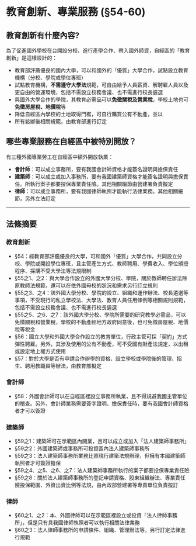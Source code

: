 # 教育創新、專業服務 (§54-60)

## 教育創新有什麼內容?

為了促進國外學校在台開設分校、進行產學合作、帶入國外師資，自經區的「教育創新」是這樣設計的：

* 教育部評薦優良的國內大學，可以和國外的「優質」大學合作，試點設立教育機構（分校、學院或學位專班）
* 試點教育機構，**不需遵守大學法**規範，可自由給予人員薪資、解聘雇人員以及更自由的營運環境，包括不需設立校務會議、也不需進行校長遴選
* 與國外大學合作的學院，其教育必需品可以**免徵關稅及營業稅**，學校土地也可**免徵房屋稅、地價稅**等
* 降低自經區內學校的土地取得門檻，可自行購買公有不動產，並以
* 所有鬆綁後相關規範，由教育部進行訂定

## 哪些專業服務在自經區中被特別開放？

有三種外國專業勞工在自經區中額外開放執業：

* **會計師**：可以成立事務所，要有我國會計師資格才能簽名證明與擔保責任
* **建築師**：可以成立或加入事務所，要有我國建築師資格才能簽名證明與擔保責任。所執行案子都要投保專業責任險。其他相關細節由營建署負責擬定
* **律師**：可以成立事務所，要有我國律師執照才能執行法律業務。其他相關細節，另外立法訂定

---

## 法條摘要

### 教育創新

* §54：經教育部評鑑優良的大學，可和國外「優質」大學合作，共同設立分校、學院或開設學位專班，且主管產生方式、教師聘用、學費收入、學位頒授程序、採購不受大學法等法規限制
* §55之1、之2：與大學合作設立的外國大學分校、學院，關於教師聘任辦法除原教師法規範，還可以在依外國母校的狀況和需求另行訂立規則
* §55之3、之4：該外國大學分校、學院的設立、組織和運作辦法、校長遴選等事項，不受現行的私立學校法、大學法、教育人員任用條例等相關規則規範，包括不需設立校務會議、也不需進行校長遴選
* §55之5、之6、之7：該外國大學分校、學院所需要的研究教學必需品，可以免徵關稅和營業稅，學校的不動產經地方政府同意後，也可免徵房屋稅、地價稅等稅金
* §56：國立大學和外國大學合作設立的教育單位，行政主管可採「契約」方式彈性聘雇。另外，其涉及使用的公有不動產，可不受國有財產法規定，以出租或設定地上權方式使用
* §57：對於大學是否有申請合作辦學的資格、設立學校或學院後的管理、招生、聘用教職員等辦法，由教育部擬定

### 會計師

* §58：外國會計師可以在自經區裡設立事務所執業，且不得規避我國主管單位的稽查。另外，會計師業務需要簽字證明、擔保責任時，要有我國會計師資格者才可以簽證

### 建築師

* §59之1：建築師可在示範區內開業，且可以成立或加入「法人建築師事務所」
* §59之2：外國建築師或事務所可投資區內法人建築師事務所
* §59之3：法人建築師事務所業務比照現行建築法規辦理，但擁有本國建築師執照者才可簽證擔保
* §59之4、之5、之6、之7：法人建築師事務所執行的案子都要投保專業責任險
* §59之8：關於法人建築師事務所的登記申請資格、股東組織辦法、專業責任險投保範圍、外資出資比例等法規，由內政部營建署等專責單位負責擬訂

### 律師

* §60之1、之2：本、外國律師可以在示範區裡設立或投資「法人律師事務所」，但是只有具我國律師執照者可以執行相關法律業務
* §60之3：法人律師事務所的申請條件、組織、管理辦法等，另行訂定法律進行規範 